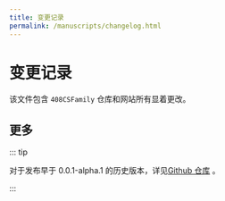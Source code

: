 ```yaml
---
title: 变更记录
permalink: /manuscripts/changelog.html
---
```

# 变更记录

该文件包含 `408CSFamily` 仓库和网站所有显着更改。

<!-- @include: ../../CHANGELOG.md#recent-alpha -->

## 更多

::: tip

对于发布早于 0.0.1-alpha.1 的历史版本，详见[Github 仓库](https://github.com/142vip/408CSFamily/blob/master/CHANGELOG.md) 。

:::
